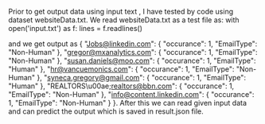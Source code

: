 Prior to get output data using input text , I have tested by code using dataset websiteData.txt. We read websiteData.txt as a test file as:
with open('input.txt') as f:
    lines = f.readlines()
   
and we get output as
{
    "Jobs@linkedin.com": {
        "occurance": 1,
        "EmailType": "Non-Human"
    },
    "gregor@mxanalytics.com": {
        "occurance": 1,
        "EmailType": "Non-Human"
    },
    "susan.daniels@moo.com": {
        "occurance": 1,
        "EmailType": "Human"
    },
    "hr@vancuemonics.com": {
        "occurance": 1,
        "EmailType": "Non-Human"
    },
    "syneca.gregory@gmail.com": {
        "occurance": 1,
        "EmailType": "Human"
    },
    "REALTORS\u00ae;realtors@bbn.com": {
        "occurance": 1,
        "EmailType": "Non-Human"
    },
    "info@content.linkedin.com": {
        "occurance": 1,
        "EmailType": "Non-Human"
    }
}.
After this we can read given input data and can predict the output which is saved in result.json file.
